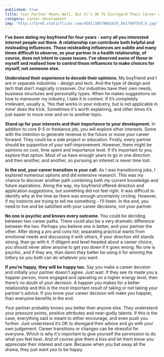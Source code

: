 ```yaml
---
published: true
title: Your Partner Means Well, But It’s OK To Disregard Their Career Advice
category: career-development
img: "http://farm5.staticflickr.com/4591/38578661635_bb1740755d_b.jpg"
---
```

**I’ve been dating my boyfriend for four years - sorry all you interested internet people out there. A relationship can contribute both helpful and misleading influences. Those misleading influences are subtle and many times difficult to observe, as your partner in a health relationship, of course, does not intent to cause issues. I’ve observed some of these in myself and realised how to control those influences to make choices for myself, not someone else.**

**Understand their experience to decode their opinions.** My boyfriend and I are in separate industries - design and tech. And the type of design and tech that don’t magically crossover. Our industries have their own needs, business structures and personality types. When he makes suggestions on how to maneuver my industry, I take it in context. If it’s completely irrelevant, usually a, ‘Yes that works in your industry, but is not applicable in mine’ does the trick. Sometimes it's worth explaining, and other times it’s just easier to move over and on to another topic.

**Stand up for your interests and their importance to your development.** In addition to core 9-5 or freelance job, you will explore other interests. Some with the intention to generate revenue in the future or move your career forward. They could be a side project or education. Firstly, every partner should be supportive of your self-improvement. However, there might be opinions on cost, time spent and importance level. If it’s important to you, explore that option. Most of us have enough years to go in one direction and then another, and another, so pursuing an interest is never time lost. 

**In the end, your career transition is your call.** As I was transitioning jobs, I explored numerous options and did extensive research. This was my chance to discover another path combining both my current knowledge and future aspirations. Along the way, my boyfriend offered direction and application suggestions, but something did not feel right. It was difficult to identify why at the time as there was enough uncertainty circling. However, if my instincts are trying to tell me something - I’ll listen. In the end, you need to live and be satisfied with your career decisions, not your partner.

**No one is psychic and knows every outcome.** You could be deciding between two career paths. There could also be a very dramatic difference between the two. Perhaps you believe one is better, and your partner the other. After doing a pro and cons list; separating practical wants from emotional needs and discussing it with others, if your direction still stands strong, than go with it. If diligent and level-headed about a career choice, you should never allow anyone to get you down if it goes wrong. No one is psychic, and if they are, than damn they better be using it for winning the lottery so you both can do whatever you want.

**If you’re happy, they will be happy too.** Say you make a career decision and initially your partner doesn’t agree. Just wait. If they see its made you a happier person, more engaged and operating on a higher energy level, then there’s no doubt of your decision. A happier you makes for a better relationship and this is the most important result of taking or not taking your partner's advice. If you know your career decision will make you happier, than everyone benefits in the end.

Your partner probably knows you better than anyone else. They understand your pressure points, positive attributes and near-godly talents. If this is the case, everything said is meant to either encourage, and even push you further. Just understand it’s OK to disregard their advice and go with your own judgement. Career transitions or changes can be stressful for everyone. Which is why it's important to give yourself the permission to do what you feel best. And of course give them a kiss and let them know you appreciate their interest and care. Because when you bat away all the drama, they just want you to be happy.
